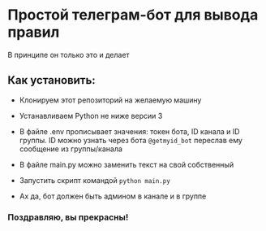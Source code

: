 # Простой телеграм-бот для вывода правил

В принципе он только это и делает


## Как установить:

- Клонируем этот репозиторий на желаемую машину
- Устанавливаем Python не ниже версии 3
- В файле .env прописывает значения: токен бота, ID канала и ID группы. ID можно узнать через бота `@getmyid_bot` переслав ему сообщение из группы/канала
- В файле main.py можно заменить текст на свой собственный
- Запустить скрипт командой `python main.py`

- Ах да, бот должен быть админом в канале и в группе

### Поздравляю, вы прекрасны!

